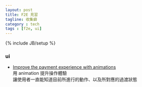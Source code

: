 ```yaml
---
layout: post
title: F2E 見習
tagline: 收集癖
category : tech
tags : [f2e, ui]
---
```

{% include JB/setup %}

### ui

+ [Improve the payment experience with animations](https://medium.com/p/3d1b0a9b810e)  
  用 animation 提升操作體驗  
  讓使用者一直能知道目前所進行的動作、以及所對應的過渡狀態